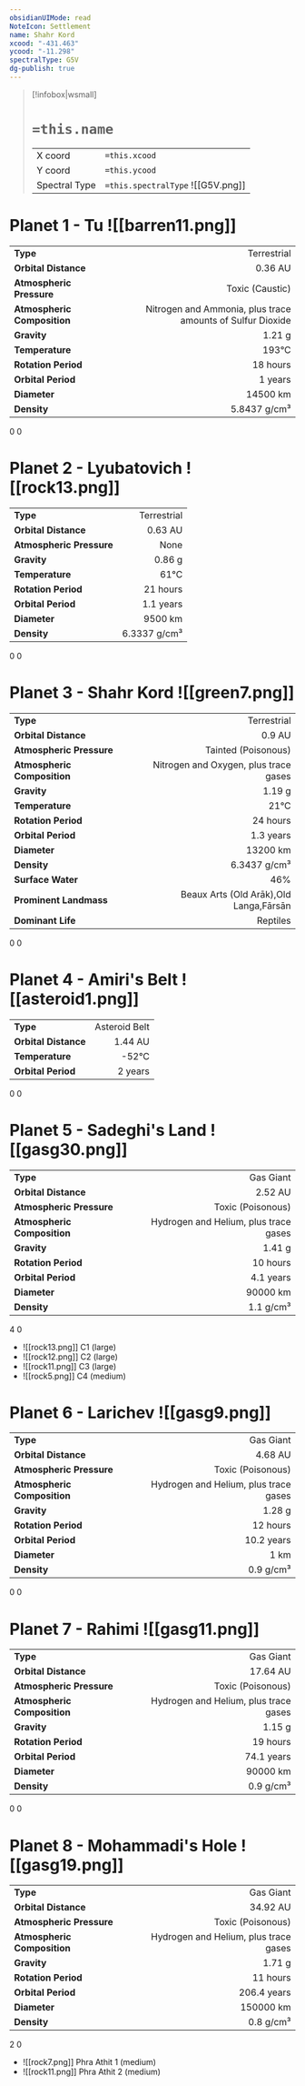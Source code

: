 ```yaml
---
obsidianUIMode: read
NoteIcon: Settlement
name: Shahr Kord
xcood: "-431.463"
ycood: "-11.298"
spectralType: G5V
dg-publish: true
---
```

> [!infobox|wsmall]
> # `=this.name`
> | | |
> | - | - |
> | X coord | `=this.xcood` |
> | Y coord| `=this.ycood` |
> | Spectral Type | `=this.spectralType` ![[G5V.png]] |

# Planet 1 - Tu ![[barren11.png]]
|                             |                           |
| --------------------------- | -------------------------:|
| **Type**                    |             Terrestrial |
| **Orbital Distance**        |   0.36 AU |
| **Atmospheric Pressure**    |       Toxic (Caustic) |
| **Atmospheric Composition** |      Nitrogen and Ammonia, plus trace amounts of Sulfur Dioxide |
| **Gravity**                 |        1.21 g |
| **Temperature**             |    193°C |
| **Rotation Period**         |  18 hours |
| **Orbital Period** | 1 years |
| **Diameter**                |      14500 km | 
| **Density**                 |    5.8437 g/cm³ |



0
0



# Planet 2 - Lyubatovich ![[rock13.png]]
|                             |                           |
| --------------------------- | -------------------------:|
| **Type**                    |             Terrestrial |
| **Orbital Distance**        |   0.63 AU |
| **Atmospheric Pressure**    |       None |
| **Gravity**                 |        0.86 g |
| **Temperature**             |    61°C |
| **Rotation Period**         |  21 hours |
| **Orbital Period** | 1.1 years |
| **Diameter**                |      9500 km | 
| **Density**                 |    6.3337 g/cm³ |



0
0



# Planet 3 - Shahr Kord ![[green7.png]]
|                             |                           |
| --------------------------- | -------------------------:|
| **Type**                    |             Terrestrial |
| **Orbital Distance**        |   0.9 AU |
| **Atmospheric Pressure**    |       Tainted (Poisonous) |
| **Atmospheric Composition** |      Nitrogen and Oxygen, plus trace gases |
| **Gravity**                 |        1.19 g |
| **Temperature**             |    21°C |
| **Rotation Period**         |  24 hours |
| **Orbital Period** | 1.3 years |
| **Diameter**                |      13200 km | 
| **Density**                 |    6.3437 g/cm³ |
| **Surface Water**           |           46% | 
| **Prominent Landmass**      |         Beaux Arts (Old Arāk),Old Langa,Fārsān | 
| **Dominant Life**           |         Reptiles |



0
0



# Planet 4 - Amiri's Belt ![[asteroid1.png]]
|                             |                           |
| --------------------------- | -------------------------:|
| **Type**                    |             Asteroid Belt |
| **Orbital Distance**        |   1.44 AU |
| **Temperature**             |    -52°C |
| **Orbital Period** | 2 years |



0
0



# Planet 5 - Sadeghi's Land ![[gasg30.png]]
|                             |                           |
| --------------------------- | -------------------------:|
| **Type**                    |             Gas Giant |
| **Orbital Distance**        |   2.52 AU |
| **Atmospheric Pressure**    |       Toxic (Poisonous) |
| **Atmospheric Composition** |      Hydrogen and Helium, plus trace gases |
| **Gravity**                 |        1.41 g |
| **Rotation Period**         |  10 hours |
| **Orbital Period** | 4.1 years |
| **Diameter**                |      90000 km | 
| **Density**                 |    1.1 g/cm³ |



4
0

- ![[rock13.png]] C1 (large)
- ![[rock12.png]] C2 (large)
- ![[rock11.png]] C3 (large)
- ![[rock5.png]] C4 (medium)


# Planet 6 - Larichev ![[gasg9.png]]
|                             |                           |
| --------------------------- | -------------------------:|
| **Type**                    |             Gas Giant |
| **Orbital Distance**        |   4.68 AU |
| **Atmospheric Pressure**    |       Toxic (Poisonous) |
| **Atmospheric Composition** |      Hydrogen and Helium, plus trace gases |
| **Gravity**                 |        1.28 g |
| **Rotation Period**         |  12 hours |
| **Orbital Period** | 10.2 years |
| **Diameter**                |      1 km | 
| **Density**                 |    0.9 g/cm³ |



0
0



# Planet 7 - Rahimi ![[gasg11.png]]
|                             |                           |
| --------------------------- | -------------------------:|
| **Type**                    |             Gas Giant |
| **Orbital Distance**        |   17.64 AU |
| **Atmospheric Pressure**    |       Toxic (Poisonous) |
| **Atmospheric Composition** |      Hydrogen and Helium, plus trace gases |
| **Gravity**                 |        1.15 g |
| **Rotation Period**         |  19 hours |
| **Orbital Period** | 74.1 years |
| **Diameter**                |      90000 km | 
| **Density**                 |    0.9 g/cm³ |



0
0



# Planet 8 - Mohammadi's Hole ![[gasg19.png]]
|                             |                           |
| --------------------------- | -------------------------:|
| **Type**                    |             Gas Giant |
| **Orbital Distance**        |   34.92 AU |
| **Atmospheric Pressure**    |       Toxic (Poisonous) |
| **Atmospheric Composition** |      Hydrogen and Helium, plus trace gases |
| **Gravity**                 |        1.71 g |
| **Rotation Period**         |  11 hours |
| **Orbital Period** | 206.4 years |
| **Diameter**                |      150000 km | 
| **Density**                 |    0.8 g/cm³ |



2
0

- ![[rock7.png]] Phra Athit 1 (medium)
- ![[rock11.png]] Phra Athit 2 (medium)


